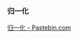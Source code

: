 ### 归一化
[归一化 - Pastebin.com](https://pastebin.com/DfuhP2A1)
<!--stackedit_data:
eyJoaXN0b3J5IjpbLTExMzcyODMxNjAsLTg2OTg1NTg2MV19
-->